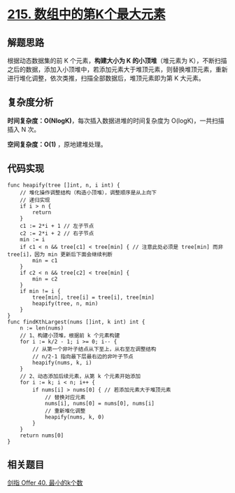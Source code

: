 # [**215. 数组中的第K个最大元素**](https://leetcode-cn.com/problems/kth-largest-element-in-an-array/)

## 解题思路

根据动态数据集的前 K 个元素，**构建大小为 K 的小顶堆**（堆元素为 K），不断扫描之后的数据，添加入小顶堆中，若添加元素大于堆顶元素，则替换堆顶元素，重新进行堆化调整，依次类推，扫描全部数据后，堆顶元素即为第 K 大元素。

## 复杂度分析

**时间复杂度：O(NlogK)**，每次插入数据进堆的时间复杂度为 O(logK)，一共扫描插入 N 次。

**空间复杂度：O(1)** ，原地建堆处理。

## 代码实现

```golang
func heapify(tree []int, n, i int) {
	// 堆化操作调整结构（构造小顶堆），调整顺序是从上向下
	// 递归实现
	if i > n {
		return
	}
	c1 := 2*i + 1 // 左子节点
	c2 := 2*i + 2 // 右子节点
	min := i
	if c1 < n && tree[c1] < tree[min] { // 注意此处必须是 tree[min] 而非 tree[i]，因为 min 更新后下面会继续判断
		min = c1
	}
	if c2 < n && tree[c2] < tree[min] {
		min = c2
	}
	if min != i {
		tree[min], tree[i] = tree[i], tree[min]
		heapify(tree, n, min)
	}
}
func findKthLargest(nums []int, k int) int {
	n := len(nums)
	// 1、构建小顶堆，根据前 k 个元素构建
	for i := k/2 - 1; i >= 0; i-- {
		// 从第一个非叶子结点从下至上，从右至左调整结构
		// n/2-1 指向最下层最右边的非叶子节点
		heapify(nums, k, i)
	}
	// 2、动态添加后续元素，从第 k 个元素开始添加
	for i := k; i < n; i++ {
		if nums[i] > nums[0] { // 若添加元素大于堆顶元素
			// 替换对应元素
			nums[i], nums[0] = nums[0], nums[i]
			// 重新堆化调整
			heapify(nums, k, 0)
		}
	}
	return nums[0]
}
```

## 相关题目

[剑指 Offer 40. 最小的k个数](https://github.com/WTongStudio/LeetCode/blob/master/数据结构/堆/剑指%20Offer%2040.%20最小的k个数.md)